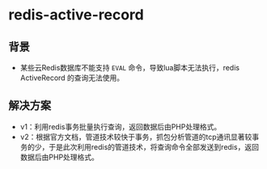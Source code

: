 # redis-active-record
## 背景

- 某些云Redis数据库不能支持 `EVAL` 命令，导致lua脚本无法执行，redis ActiveRecord 的查询无法使用。

## 解决方案

- v1：利用redis事务批量执行查询，返回数据后由PHP处理格式。
- v2：根据官方文档，管道技术较快于事务，抓包分析管道的tcp通讯显著较事务的少，于是此次利用redis的管道技术，将查询命令全部发送到redis，返回数据后由PHP处理格式。

